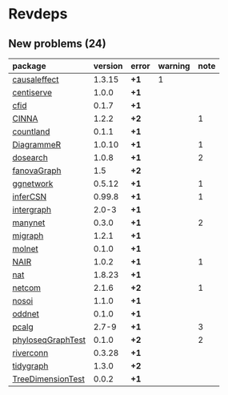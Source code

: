 # Revdeps

## New problems (24)

|package           |version |error  |warning |note |
|:-----------------|:-------|:------|:-------|:----|
|[causaleffect](problems.md#causaleffect)|1.3.15  |__+1__ |1       |     |
|[centiserve](problems.md#centiserve)|1.0.0   |__+1__ |        |     |
|[cfid](problems.md#cfid)|0.1.7   |__+1__ |        |     |
|[CINNA](problems.md#cinna)|1.2.2   |__+2__ |        |1    |
|[countland](problems.md#countland)|0.1.1   |__+1__ |        |     |
|[DiagrammeR](problems.md#diagrammer)|1.0.10  |__+1__ |        |1    |
|[dosearch](problems.md#dosearch)|1.0.8   |__+1__ |        |2    |
|[fanovaGraph](problems.md#fanovagraph)|1.5     |__+2__ |        |     |
|[ggnetwork](problems.md#ggnetwork)|0.5.12  |__+1__ |        |1    |
|[inferCSN](problems.md#infercsn)|0.99.8  |__+1__ |        |1    |
|[intergraph](problems.md#intergraph)|2.0-3   |__+1__ |        |     |
|[manynet](problems.md#manynet)|0.3.0   |__+1__ |        |2    |
|[migraph](problems.md#migraph)|1.2.1   |__+1__ |        |     |
|[molnet](problems.md#molnet)|0.1.0   |__+1__ |        |     |
|[NAIR](problems.md#nair)|1.0.2   |__+1__ |        |1    |
|[nat](problems.md#nat)|1.8.23  |__+1__ |        |     |
|[netcom](problems.md#netcom)|2.1.6   |__+2__ |        |1    |
|[nosoi](problems.md#nosoi)|1.1.0   |__+1__ |        |     |
|[oddnet](problems.md#oddnet)|0.1.0   |__+1__ |        |     |
|[pcalg](problems.md#pcalg)|2.7-9   |__+1__ |        |3    |
|[phyloseqGraphTest](problems.md#phyloseqgraphtest)|0.1.0   |__+2__ |        |2    |
|[riverconn](problems.md#riverconn)|0.3.28  |__+1__ |        |     |
|[tidygraph](problems.md#tidygraph)|1.3.0   |__+2__ |        |     |
|[TreeDimensionTest](problems.md#treedimensiontest)|0.0.2   |__+1__ |        |     |

